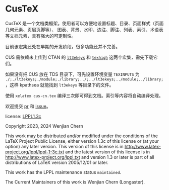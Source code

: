 # CusTeX

CusTeX 是一个文档类框架。使用者可以方便地设置标题、目录、页面样式（页面几何元素、页眉页脚等）、
图表、背景、水印、边注、脚注、列表、索引、术语表等文档元素，具有强大的可定制性。

目前该宏集还处在早期的开发阶段，很多功能还并不完善。

CUS 需依赖未上传到 CTAN 的 [`lt3ekeys`](https://github.com/Sophanatprime/lt3ekeys) 和 [`texhigh`](https://github.com/Sophanatprime/texhigh) 这两个宏集，需先下载它们。

如果没有把 CUS 放在 TDS 目录下，可先设置环境变量 `TEXINPUTS` 为 `./;./lt3ekeys;./module;./library;../;../lt3ekeys;../module;../library;`，这样 kpathsea 就能找到 `lt3ekeys` 等目录下的文件。

使用 `xelatex cus-cn.tex` 编译三次即可得到文档。索引等内容将自动编译处理。

欢迎提交 [pr](https://github.com/Sophanatprime/cus/pulls) 和 [issue](https://github.com/Sophanatprime/cus/issues)。

license: [LPPL1.3c](http://www.latex-project.org/lppl.txt)

Copyright 2023, 2024 Wenjian Chern

This work may be distributed and/or modified under the
conditions of the LaTeX Project Public License, either
version 1.3c of this license or (at your option) any later
version. This version of this license is in
   http://www.latex-project.org/lppl/lppl-1-3c.txt
and the latest version of this license is in
   http://www.latex-project.org/lppl.txt
and version 1.3 or later is part of all distributions of
LaTeX version 2005/12/01 or later.

This work has the LPPL maintenance status `maintained`.

The Current Maintainers of this work is Wenjian Chern (Longaster).
